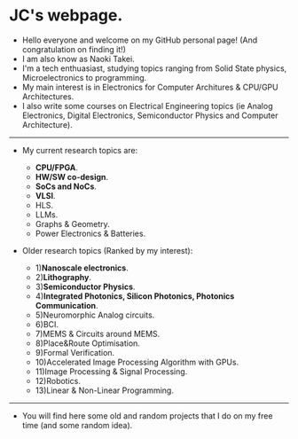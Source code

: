 # JC's webpage.

- Hello everyone and welcome on my GitHub personal page! (And congratulation on finding it!)
- I am also know as Naoki Takei.
- I'm a tech enthuasiast, studying topics ranging from Solid State physics, Microelectronics to programming.
- My main interest is in Electronics for Computer Architures & CPU/GPU Architectures.
- I also write some courses on Electrical Engineering topics (ie Analog Electronics, Digital Electronics, Semiconductor Physics and Computer Architecture).
---
- My current research topics are:
   * **CPU/FPGA**.
   * **HW/SW co-design**.
   * **SoCs and NoCs**.
   * **VLSI**.
   * HLS.
   * LLMs.
   * Graphs & Geometry.
   * Power Electronics & Batteries.

- Older research topics (Ranked by my interest):
   * 1)**Nanoscale electronics**.
   * 2)**Lithography**.
   * 3)**Semiconductor Physics**.
   * 4)**Integrated Photonics, Silicon Photonics, Photonics Communication**.
   * 5)Neuromorphic Analog circuits.
   * 6)BCI.
   * 7)MEMS & Circuits around MEMS.
   * 8)Place&Route Optimisation.
   * 9)Formal Verification.
   * 10)Accelerated Image Processing Algorithm with GPUs.
   * 11)Image Processing & Signal Processing.
   * 12)Robotics.
   * 13)Linear & Non-Linear Programming.
---
- You will find here some old and random projects that I do on my free time (and some random idea).

